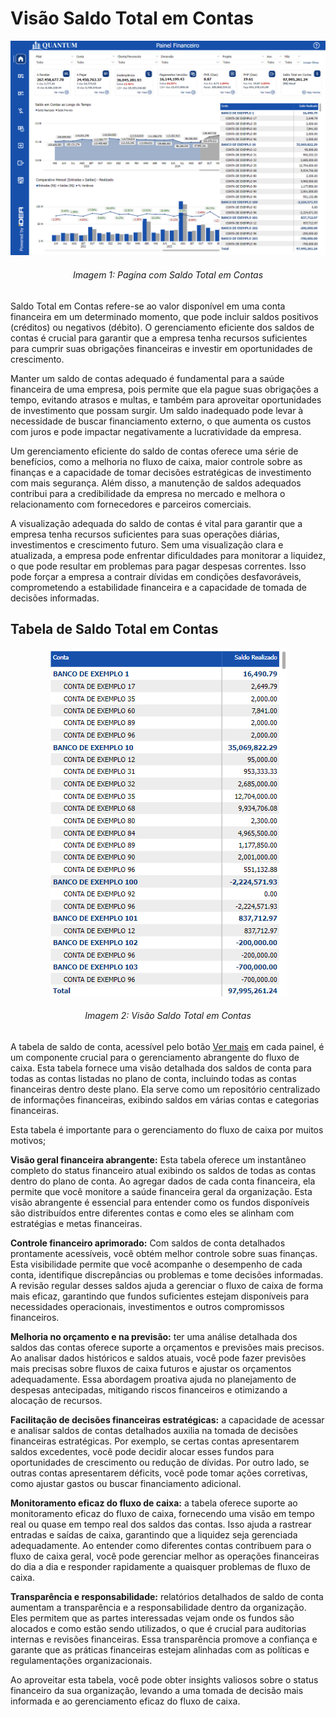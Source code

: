 # Visão Saldo Total em Contas

<p><div align="center">
  <img src="../../assets/flux_saldo_page1.png" alt="Saldo em Contas">
  <h6>Imagem 1: Pagína com Saldo Total em Contas</h6>
</div></p>

Saldo Total em Contas refere-se ao valor disponível em uma conta financeira em um determinado momento, que pode incluir saldos positivos (créditos) ou negativos (débito). O gerenciamento eficiente dos saldos de contas é crucial para garantir que a empresa tenha recursos suficientes para cumprir suas obrigações financeiras e investir em oportunidades de crescimento.

Manter um saldo de contas adequado é fundamental para a saúde financeira de uma empresa, pois permite que ela pague suas obrigações a tempo, evitando atrasos e multas, e também para aproveitar oportunidades de investimento que possam surgir. Um saldo inadequado pode levar à necessidade de buscar financiamento externo, o que aumenta os custos com juros e pode impactar negativamente a lucratividade da empresa.

Um gerenciamento eficiente do saldo de contas oferece uma série de benefícios, como a melhoria no fluxo de caixa, maior controle sobre as finanças e a capacidade de tomar decisões estratégicas de investimento com mais segurança. Além disso, a manutenção de saldos adequados contribui para a credibilidade da empresa no mercado e melhora o relacionamento com fornecedores e parceiros comerciais.

A visualização adequada do saldo de contas é vital para garantir que a empresa tenha recursos suficientes para suas operações diárias, investimentos e crescimento futuro. Sem uma visualização clara e atualizada, a empresa pode enfrentar dificuldades para monitorar a liquidez, o que pode resultar em problemas para pagar despesas correntes. Isso pode forçar a empresa a contrair dívidas em condições desfavoráveis, comprometendo a estabilidade financeira e a capacidade de tomada de decisões informadas.

## Tabela de Saldo Total em Contas

<p><div align="center">
  <img src="../../assets/flux_saldo_tabela.png" alt="Saldo em Contas">
  <h6>Imagem 2: Visão Saldo Total em Contas</h6>
</div></p>

A tabela de saldo de conta, acessível pelo botão [Ver mais](https://idea-technology-it.github.io/docs-idea/financeiro/indicadores_caixas/#botao-ver-mais_6) em cada painel, é um componente crucial para o gerenciamento abrangente do fluxo de caixa. Esta tabela fornece uma visão detalhada dos saldos de conta para todas as contas listadas no plano de conta, incluindo todas as contas financeiras dentro deste plano. Ela serve como um repositório centralizado de informações financeiras, exibindo saldos em várias contas e categorias financeiras.

Esta tabela é importante para o gerenciamento do fluxo de caixa por muitos motivos;

**Visão geral financeira abrangente:** Esta tabela oferece um instantâneo completo do status financeiro atual exibindo os saldos de todas as contas dentro do plano de conta. Ao agregar dados de cada conta financeira, ela permite que você monitore a saúde financeira geral da organização. Esta visão abrangente é essencial para entender como os fundos disponíveis são distribuídos entre diferentes contas e como eles se alinham com estratégias e metas financeiras.

**Controle financeiro aprimorado:** Com saldos de conta detalhados prontamente acessíveis, você obtém melhor controle sobre suas finanças. Esta visibilidade permite que você acompanhe o desempenho de cada conta, identifique discrepâncias ou problemas e tome decisões informadas. A revisão regular desses saldos ajuda a gerenciar o fluxo de caixa de forma mais eficaz, garantindo que fundos suficientes estejam disponíveis para necessidades operacionais, investimentos e outros compromissos financeiros.

**Melhoria no orçamento e na previsão:** ter uma análise detalhada dos saldos das contas oferece suporte a orçamentos e previsões mais precisos. Ao analisar dados históricos e saldos atuais, você pode fazer previsões mais precisas sobre fluxos de caixa futuros e ajustar os orçamentos adequadamente. Essa abordagem proativa ajuda no planejamento de despesas antecipadas, mitigando riscos financeiros e otimizando a alocação de recursos.

**Facilitação de decisões financeiras estratégicas:** a capacidade de acessar e analisar saldos de contas detalhados auxilia na tomada de decisões financeiras estratégicas. Por exemplo, se certas contas apresentarem saldos excedentes, você pode decidir alocar esses fundos para oportunidades de crescimento ou redução de dívidas. Por outro lado, se outras contas apresentarem déficits, você pode tomar ações corretivas, como ajustar gastos ou buscar financiamento adicional.

**Monitoramento eficaz do fluxo de caixa:** a tabela oferece suporte ao monitoramento eficaz do fluxo de caixa, fornecendo uma visão em tempo real ou quase em tempo real dos saldos das contas. Isso ajuda a rastrear entradas e saídas de caixa, garantindo que a liquidez seja gerenciada adequadamente. Ao entender como diferentes contas contribuem para o fluxo de caixa geral, você pode gerenciar melhor as operações financeiras do dia a dia e responder rapidamente a quaisquer problemas de fluxo de caixa.

**Transparência e responsabilidade:** relatórios detalhados de saldo de conta aumentam a transparência e a responsabilidade dentro da organização. Eles permitem que as partes interessadas vejam onde os fundos são alocados e como estão sendo utilizados, o que é crucial para auditorias internas e revisões financeiras. Essa transparência promove a confiança e garante que as práticas financeiras estejam alinhadas com as políticas e regulamentações organizacionais.

Ao aproveitar esta tabela, você pode obter insights valiosos sobre o status financeiro da sua organização, levando a uma tomada de decisão mais informada e ao gerenciamento eficaz do fluxo de caixa.
